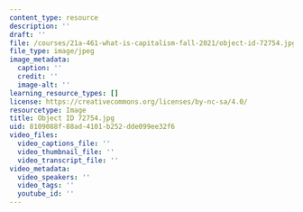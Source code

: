 ```yaml
---
content_type: resource
description: ''
draft: ''
file: /courses/21a-461-what-is-capitalism-fall-2021/object-id-72754.jpg
file_type: image/jpeg
image_metadata:
  caption: ''
  credit: ''
  image-alt: ''
learning_resource_types: []
license: https://creativecommons.org/licenses/by-nc-sa/4.0/
resourcetype: Image
title: Object ID 72754.jpg
uid: 8109088f-88ad-4101-b252-dde099ee32f6
video_files:
  video_captions_file: ''
  video_thumbnail_file: ''
  video_transcript_file: ''
video_metadata:
  video_speakers: ''
  video_tags: ''
  youtube_id: ''
---
```

